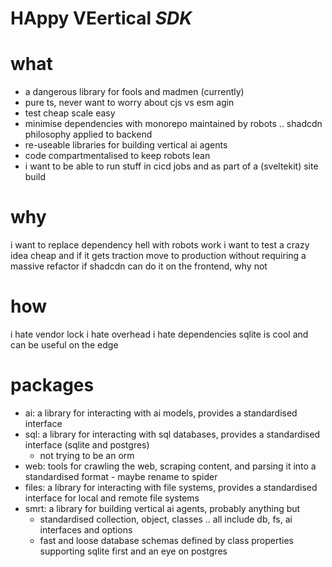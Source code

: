 # HAppy VEertical _SDK_

# what

- a dangerous library for fools and madmen (currently)
- pure ts, never want to worry about cjs vs esm agin
- test cheap scale easy
- minimise dependencies with monorepo maintained by robots .. shadcdn philosophy applied to backend
- re-useable libraries for building vertical ai agents
- code compartmentalised to keep robots lean
- i want to be able to run stuff in cicd jobs and as part of a (sveltekit) site build

# why

i want to replace dependency hell with robots work
i want to test a crazy idea cheap and if it gets traction move to production without requiring a massive refactor
if shadcdn can do it on the frontend, why not

# how

i hate vendor lock
i hate overhead
i hate dependencies
sqlite is cool and can be useful on the edge

# packages

- ai: a library for interacting with ai models, provides a standardised interface
- sql: a library for interacting with sql databases, provides a standardised interface (sqlite and postgres)
  - not trying to be an orm
- web: tools for crawling the web, scraping content, and parsing it into a standardised format - maybe rename to spider
- files: a library for interacting with file systems, provides a standardised interface for local and remote file systems
- smrt: a library for building vertical ai agents, probably anything but
  - standardised collection, object, classes .. all include db, fs, ai interfaces and options
  - fast and loose database schemas defined by class properties supporting sqlite first and an eye on postgres
